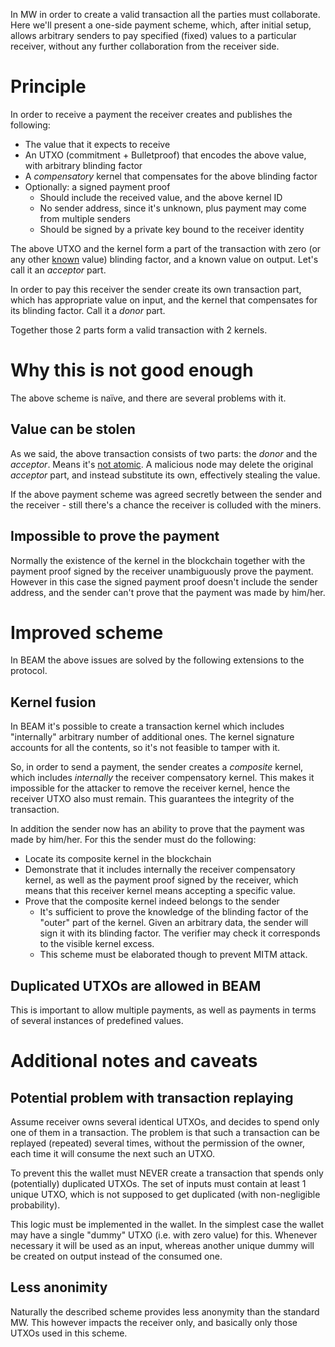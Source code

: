 In MW in order to create a valid transaction all the parties must collaborate. Here we'll present a one-side payment scheme, which, after initial setup, allows arbitrary senders to pay specified (fixed) values to a particular receiver, without any further collaboration from the receiver side.

# Principle

In order to receive a payment the receiver creates and publishes the following:
* The value that it expects to receive
* An UTXO (commitment + Bulletproof) that encodes the above value, with arbitrary blinding factor
* A *compensatory* kernel that compensates for the above blinding factor
* Optionally: a signed payment proof
   * Should include the received value, and the above kernel ID
   * No sender address, since it's unknown, plus payment may come from multiple senders
   * Should be signed by a private key bound to the receiver identity

The above UTXO and the kernel form a part of the transaction with zero (or any other <u>known</u> value) blinding factor, and a known value on output. Let's call it an *acceptor* part.

In order to pay this receiver the sender create its own transaction part, which has appropriate value on input, and the kernel that compensates for its blinding factor. Call it a *donor* part.

Together those 2 parts form a valid transaction with 2 kernels.

# Why this is not good enough

The above scheme is naïve, and there are several problems with it.

## Value can be stolen

As we said, the above transaction consists of two parts: the *donor* and the *acceptor*. Means it's <u>not atomic</u>. A malicious node may delete the original *acceptor* part, and instead substitute its own, effectively stealing the value.

If the above payment scheme was agreed secretly between the sender and the receiver - still there's a chance the receiver is colluded with the miners.

## Impossible to prove the payment

Normally the existence of the kernel in the blockchain together with the payment proof signed by the receiver unambiguously prove the payment. However in this case the signed payment proof doesn't include the sender address, and the sender can't prove that the payment was made by him/her.

# Improved scheme

In BEAM the above issues are solved by the following extensions to the protocol.

## Kernel fusion

In BEAM it's possible to create a transaction kernel which includes "internally" arbitrary number of additional ones. The kernel signature accounts for all the contents, so it's not feasible to tamper with it.

So, in order to send a payment, the sender creates a *composite* kernel, which includes *internally* the receiver compensatory kernel. This makes it impossible for the attacker to remove the receiver kernel, hence the receiver UTXO also must remain. This guarantees the integrity of the transaction.

In addition the sender now has an ability to prove that the payment was made by him/her. For this the sender must do the following:
* Locate its composite kernel in the blockchain
* Demonstrate that it includes internally the receiver compensatory kernel, as well as the payment proof signed by the receiver, which means that this receiver kernel means accepting a specific value.
* Prove that the composite kernel indeed belongs to the sender
   * It's sufficient to prove the knowledge of the blinding factor of the "outer" part of the kernel. Given an arbitrary data, the sender will sign it with its blinding factor. The verifier may check it corresponds to the visible kernel excess.
   * This scheme must be elaborated though to prevent MITM attack.

## Duplicated UTXOs are allowed in BEAM

This is important to allow multiple payments, as well as payments in terms of several instances of predefined values.

# Additional notes and caveats

## Potential problem with transaction replaying

Assume receiver owns several identical UTXOs, and decides to spend only one of them in a transaction.
The problem is that such a transaction can be replayed (repeated) several times, without the permission of the owner, each time it will consume the next such an UTXO.

To prevent this the wallet must NEVER create a transaction that spends only (potentially) duplicated UTXOs. The set of inputs must contain at least 1 unique UTXO, which is not supposed to get duplicated (with non-negligible probability).

This logic must be implemented in the wallet. In the simplest case the wallet may have a single "dummy" UTXO (i.e. with zero value) for this. Whenever necessary it will be used as an input, whereas another unique dummy will be created on output instead of the consumed one.

## Less anonimity

Naturally the described scheme provides less anonymity than the standard MW. This however impacts the receiver only, and basically only those UTXOs used in this scheme.
